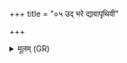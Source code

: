 +++
title = "०५ उद् भरे द्यावापृथिवी"

+++
<details><summary>मूलम् (GR)</summary>

+++(PSK 20.39.3cde)+++उद् भरे द्यावापृथिवी  
उद् आप उद् अग्निम् उद् इन्द्रम्  
उत् सूर्यम् उद् रात्रिम् उद् अहः ॥
</details>